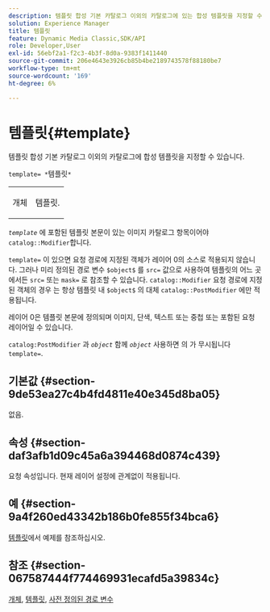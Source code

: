 ```yaml
---
description: 템플릿 합성 기본 카탈로그 이외의 카탈로그에 있는 합성 템플릿을 지정할 수 있습니다.
solution: Experience Manager
title: 템플릿
feature: Dynamic Media Classic,SDK/API
role: Developer,User
exl-id: 56ebf2a1-f2c3-4b3f-8d0a-9383f1411440
source-git-commit: 206e4643e3926cb85b4be2189743578f88180be7
workflow-type: tm+mt
source-wordcount: '169'
ht-degree: 6%

---
```


# 템플릿{#template}

템플릿 합성 기본 카탈로그 이외의 카탈로그에 합성 템플릿을 지정할 수 있습니다.

`template= *`템플릿`*`

<table id="simpletable_DEC6F4EB460D453B8F272C98C9C8B7E5"> 
 <tr class="strow"> 
  <td class="stentry"> <p><span class="varname"> 개체</span> </p> </td> 
  <td class="stentry"> <p>템플릿. </p></td> 
 </tr> 
</table>

*`template`* 에 포함된 템플릿 본문이 있는 이미지 카탈로그 항목이어야  `catalog::Modifier`합니다.

`template=` 이 있으면 요청 경로에 지정된 객체가 레이어 0의 소스로 적용되지 않습니다. 그러나 미리 정의된 경로 변수 `$object$` 를 `src=` 값으로 사용하여 템플릿의 어느 곳에서든 `src=` 또는 `mask=` 로 참조할 수 있습니다. `catalog::Modifier` 요청 경로에 지정된 객체의 경우 는 항상 템플릿 내 `$object$` 의 대체 `catalog::PostModifier` 에만 적용됩니다.

레이어 0은 템플릿 본문에 정의되며 이미지, 단색, 텍스트 또는 중첩 또는 포함된 요청 레이어일 수 있습니다.

`catalog:PostModifier` 과  *`object`* 함께  *`object`* 사용하면 의 가 무시됩니다 `template=`.

## 기본값 {#section-9de53ea27c4b4fd4811e40e345d8ba05}

없음.

## 속성 {#section-daf3afb1d09c45a6a394468d0874c439}

요청 속성입니다. 현재 레이어 설정에 관계없이 적용됩니다.

## 예 {#section-9a4f260ed43342b186b0fe855f34bca6}

[템플릿](../../../../../is-api/http-ref/image-serving-api-ref/c-http-protocol-reference/c-templates/c-templates.md#concept-3cd2d2adae0e41b2979b9640244d4d3e)에서 예제를 참조하십시오.

## 참조 {#section-067587444f774469931ecafd5a39834c}

[개체](../../../../../is-api/http-ref/image-serving-api-ref/c-http-protocol-reference/c-data-types/r-object.md#reference-2591bd24548d462782c68d138ef795a0),  [템플릿](../../../../../is-api/http-ref/image-serving-api-ref/c-http-protocol-reference/c-templates/c-templates.md#concept-3cd2d2adae0e41b2979b9640244d4d3e),  [사전 정의된 경로 변수](../../../../../is-api/http-ref/image-serving-api-ref/c-http-protocol-reference/c-syntax-and-features/r-is-http-substitution-variables.md#reference-90dc01aba44940e4acdd0c6476e7aa5a)
